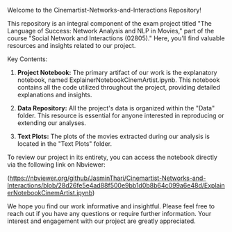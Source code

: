 Welcome to the Cinemartist-Networks-and-Interactions Repository!

This repository is an integral component of the exam project titled "The Language of Success: Network Analysis and NLP in Movies," part of the course "Social Network and Interactions (02805)." 
Here, you'll find valuable resources and insights related to our project.

Key Contents:
1. **Project Notebook:** The primary artifact of our work is the explanatory notebook, named ExplainerNotebookCinemArtist.ipynb. This notebook contains all the code utilized throughout the project, providing detailed explanations and insights.

2. **Data Repository:** All the project's data is organized within the "Data" folder. This resource is essential for anyone interested in reproducing or extending our analyses.

3. **Text Plots:** The plots of the movies extracted during our analysis is located in the "Text Plots" folder. 

To review our project in its entirety, you can access the notebook directly via the following link on Nbviewer:

(https://nbviewer.org/github/JasminThari/Cinemartist-Networks-and-Interactions/blob/28d26fe5e4ad88f500e9bb1d0b8b64c099a6e48d/ExplainerNotebookCinemArtist.ipynb)

We hope you find our work informative and insightful. Please feel free to reach out if you have any questions or require further information. Your interest and engagement with our project are greatly appreciated.
